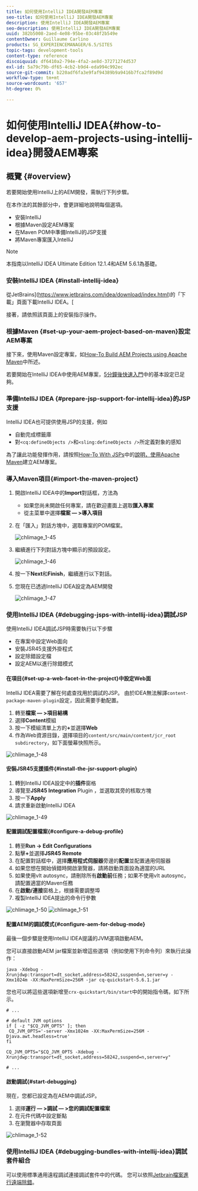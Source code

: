 ```yaml
---
title: 如何使用IntelliJ IDEA開發AEM專案
seo-title: 如何使用IntelliJ IDEA開發AEM專案
description: 使用IntelliJ IDEA開發AEM專案
seo-description: 使用IntelliJ IDEA開發AEM專案
uuid: 382b5008-2aed-4e08-95be-03c48f2b549e
contentOwner: Guillaume Carlino
products: SG_EXPERIENCEMANAGER/6.5/SITES
topic-tags: development-tools
content-type: reference
discoiquuid: df6410a2-794e-4fa2-ae8d-37271274d537
exl-id: 5a79c79b-df65-4cb2-b9d4-eda994c992ec
source-git-commit: b220adf6fa3e9faf94389b9a9416b7fca2f89d9d
workflow-type: tm+mt
source-wordcount: '657'
ht-degree: 0%

---
```


# 如何使用IntelliJ IDEA{#how-to-develop-aem-projects-using-intellij-idea}開發AEM專案

## 概覽 {#overview}

若要開始使用IntelliJ上的AEM開發，需執行下列步驟。

在本作法的其餘部分中，會更詳細地說明每個選項。

* 安裝IntelliJ
* 根據Maven設定AEM專案
* 在Maven POM中準備IntelliJ的JSP支援
* 將Maven專案匯入IntelliJ

>[!NOTE]
>
>本指南以IntelliJ IDEA Ultimate Edition 12.1.4和AEM 5.6.1為基礎。

### 安裝IntelliJ IDEA {#install-intellij-idea}

從JetBrains](https://www.jetbrains.com/idea/download/index.html)的「下載」頁面下載IntelliJ IDEA。[

接著，請依照該頁面上的安裝指示操作。

### 根據Maven {#set-up-your-aem-project-based-on-maven}設定AEM專案

接下來，使用Maven設定專案，如[How-To Build AEM Projects using Apache Maven](/help/sites-developing/ht-projects-maven.md)中所述。

若要開始在IntelliJ IDEA中使用AEM專案，[5分鐘後快速入門](https://maven.apache.org/guides/getting-started/maven-in-five-minutes.html)中的基本設定已足夠。

### 準備IntelliJ IDEA {#prepare-jsp-support-for-intellij-idea}的JSP支援

IntelliJ IDEA也可提供使用JSP的支援，例如

* 自動完成標籤庫
* 對`<cq:defineObjects />`和`<sling:defineObjects />`所定義對象的感知

為了讓此功能發揮作用，請按照[How-To With JSPs](/help/sites-developing/ht-projects-maven.md#how-to-work-with-jsps)中的[說明，使用Apache Maven](/help/sites-developing/ht-projects-maven.md)建立AEM專案。

### 導入Maven項目{#import-the-maven-project}

1. 開啟IntelliJ IDEA中的&#x200B;**Import**&#x200B;對話框，方法為

   * 如果您尚未開啟任何專案，請在歡迎畫面上選取&#x200B;**匯入專案**
   * 從主菜單中選擇&#x200B;**檔案 — >導入項目**

1. 在「匯入」對話方塊中，選取專案的POM檔案。

   ![chlimage_1-45](assets/chlimage_1-45a.png)

1. 繼續進行下列對話方塊中顯示的預設設定。

   ![chlimage_1-46](assets/chlimage_1-46a.png)

1. 按一下&#x200B;**Next**&#x200B;和&#x200B;**Finish**，繼續進行以下對話。
1. 您現在已透過IntelliJ IDEA設定為AEM開發

   ![chlimage_1-47](assets/chlimage_1-47a.png)

### 使用IntelliJ IDEA {#debugging-jsps-with-intellij-idea}調試JSP

使用IntelliJ IDEA調試JSP時需要執行以下步驟

* 在專案中設定Web面向
* 安裝JSR45支援外掛程式
* 設定除錯設定檔
* 設定AEM以進行除錯模式

#### 在項目{#set-up-a-web-facet-in-the-project}中設定Web面

IntelliJ IDEA需要了解在何處查找用於調試的JSP。 由於IDEA無法解譯`content-package-maven-plugin`設定，因此需要手動配置。

1. 轉至&#x200B;**檔案 — >項目結構**
1. 選擇&#x200B;**Content**&#x200B;模組
1. 按一下模組清單上方的&#x200B;**+**&#x200B;並選擇&#x200B;**Web**
1. 作為Web資源目錄，選擇項目的`content/src/main/content/jcr_root subdirectory`，如下面螢幕快照所示。

![chlimage_1-48](assets/chlimage_1-48a.png)

#### 安裝JSR45支援插件{#install-the-jsr-support-plugin}

1. 轉到IntelliJ IDEA設定中的&#x200B;**插件**&#x200B;窗格
1. 導覽至&#x200B;**JSR45 Integration** Plugin ，並選取其旁的核取方塊
1. 按一下&#x200B;**Apply**
1. 請求重新啟動IntelliJ IDEA

![chlimage_1-49](assets/chlimage_1-49a.png)

#### 配置調試配置檔案{#configure-a-debug-profile}

1. 轉至&#x200B;**Run -> Edit Configurations**
1. 點擊&#x200B;**+**&#x200B;並選擇&#x200B;**JSR45 Remote**
1. 在配置對話框中，選擇&#x200B;**應用程式伺服器**&#x200B;旁邊的&#x200B;**配置**&#x200B;並配置通用伺服器
1. 如果您想在開始偵錯時開啟瀏覽器，請將啟動頁面設為適當的URL
1. 如果使用vlt autosync，請刪除所有&#x200B;**啟動前**&#x200B;任務；如果不使用vlt autosync，請配置適當的Maven任務
1. 在&#x200B;**啟動/連接**&#x200B;窗格上，根據需要調整埠
1. 複製IntelliJ IDEA提出的命令行參數

![chlimage_1-50](assets/chlimage_1-50a.png) ![chlimage_1-51](assets/chlimage_1-51a.png)

#### 配置AEM的調試模式{#configure-aem-for-debug-mode}

最後一個步驟是使用IntelliJ IDEA提議的JVM選項啟動AEM。

您可以直接啟動AEM jar檔案並新增這些選項（例如使用下列命令列）來執行此操作：

`java -Xdebug -Xrunjdwp:transport=dt_socket,address=58242,suspend=n,server=y -Xmx1024m -XX:MaxPermSize=256M -jar cq-quickstart-5.6.1.jar`

您也可以將這些選項新增至`crx-quickstart/bin/start`中的開始指令碼，如下所示。

```shell
# ...

# default JVM options
if [ -z "$CQ_JVM_OPTS" ]; then
 CQ_JVM_OPTS='-server -Xmx1024m -XX:MaxPermSize=256M -Djava.awt.headless=true'
fi

CQ_JVM_OPTS="$CQ_JVM_OPTS -Xdebug -Xrunjdwp:transport=dt_socket,address=58242,suspend=n,server=y"

# ...
```

#### 啟動調試{#start-debugging}

現在，您都已設定為在AEM中調試JSP。

1. 選擇&#x200B;**運行 — >調試 — >您的調試配置檔案**
1. 在元件代碼中設定斷點
1. 在瀏覽器中存取頁面

![chlimage_1-52](assets/chlimage_1-52a.png)

### 使用IntelliJ IDEA {#debugging-bundles-with-intellij-idea}調試套件組合

可以使用標準通用遠程調試連接調試套件中的代碼。 您可以依照[Jetbrain檔案進行遠端除錯](https://www.jetbrains.com/idea/webhelp/run-debug-configuration-remote.html)。
